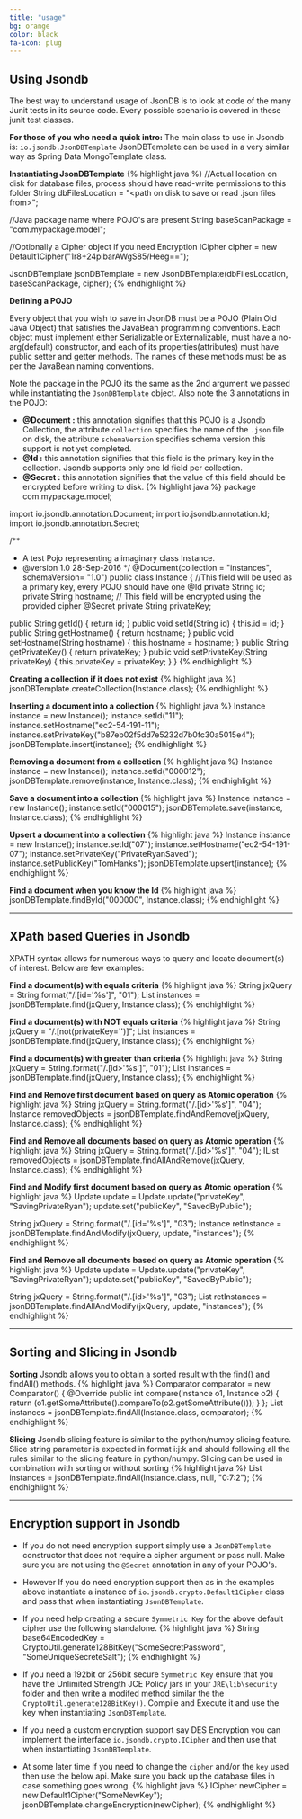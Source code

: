 ```yaml
---
title: "usage"
bg: orange
color: black
fa-icon: plug
---
```


## Using Jsondb

The best way to understand usage of JsonDB is to look at code of the many Junit tests in its source code. Every possible scenario is covered in these junit test classes.

**For those of you who need a quick intro:**
The main class to use in Jsondb is: `io.jsondb.JsonDBTemplate` JsonDBTemplate can be used in a very similar way as Spring Data MongoTemplate class.

**Instantiating JsonDBTemplate**
{% highlight java %}
//Actual location on disk for database files, process should have read-write permissions to this folder
String dbFilesLocation = "<path on disk to save or read .json files from>";

//Java package name where POJO's are present
String baseScanPackage = "com.mypackage.model";

//Optionally a Cipher object if you need Encryption
ICipher cipher = new Default1Cipher("1r8+24pibarAWgS85/Heeg==");

JsonDBTemplate jsonDBTemplate = new JsonDBTemplate(dbFilesLocation, baseScanPackage, cipher);
{% endhighlight %}

**Defining a POJO**

Every object that you wish to save in JsonDB must be a POJO (Plain Old Java Object) that satisfies the JavaBean programming conventions. Each object must implement either Serializable or Externalizable, must have a no-arg(default) constructor, and each of its properties(attributes) must have public setter and getter methods. The names of these methods must be as per the JavaBean naming conventions.

Note the package in the POJO its the same as the 2nd argument we passed while instantiating the `JsonDBTemplate` object.
Also note the 3 annotations in the POJO:

- **@Document :** this annotation signifies that this POJO is a Jsondb Collection, the attribute `collection` specifies the name of the `.json` file on disk, the attribute `schemaVersion` specifies schema version this support is not yet completed.
- **@Id :** this annotation signifies that this field is the primary key in the collection. Jsondb supports only one Id field per collection.
- **@Secret :** this annotation signifies that the value of this field should be encrypted before writing to disk.
{% highlight java %}
package com.mypackage.model;

import io.jsondb.annotation.Document;
import io.jsondb.annotation.Id;
import io.jsondb.annotation.Secret;

/**
 * A test Pojo representing a imaginary class Instance.
 * @version 1.0 28-Sep-2016
 */
@Document(collection = "instances", schemaVersion= "1.0")
public class Instance {
  //This field will be used as a primary key, every POJO should have one
  @Id
  private String id;
  private String hostname;
  // This field will be encrypted using the provided cipher
  @Secret
  private String privateKey;

  public String getId() { return id; }
  public void setId(String id) { this.id = id; }
  public String getHostname() { return hostname; }
  public void setHostname(String hostname) { this.hostname = hostname; }
  public String getPrivateKey() { return privateKey; }
  public void setPrivateKey(String privateKey) { this.privateKey = privateKey; }
}
{% endhighlight %}

**Creating a collection if it does not exist**
{% highlight java %}
jsonDBTemplate.createCollection(Instance.class);
{% endhighlight %}

**Inserting a document into a collection**
{% highlight java %}
Instance instance = new Instance();
instance.setId("11");
instance.setHostname("ec2-54-191-11");
instance.setPrivateKey("b87eb02f5dd7e5232d7b0fc30a5015e4");
jsonDBTemplate.insert(instance);
{% endhighlight %}

**Removing a document from a collection**
{% highlight java %}
Instance instance = new Instance();
instance.setId("000012");
jsonDBTemplate.remove(instance, Instance.class);
{% endhighlight %}

**Save a document into a collection**
{% highlight java %}
Instance instance = new Instance();
instance.setId("000015");
jsonDBTemplate.save(instance, Instance.class);
{% endhighlight %}

**Upsert a document into a collection**
{% highlight java %}
Instance instance = new Instance();
instance.setId("07");
instance.setHostname("ec2-54-191-07");
instance.setPrivateKey("PrivateRyanSaved");
instance.setPublicKey("TomHanks");
jsonDBTemplate.upsert(instance);
{% endhighlight %}

**Find a document when you know the Id**
{% highlight java %}
jsonDBTemplate.findById("000000", Instance.class);
{% endhighlight %}

-------------------------

## XPath based Queries in Jsondb

XPATH syntax allows for numerous ways to query and locate document(s) of interest.
Below are few examples:

**Find a document(s) with equals criteria**
{% highlight java %}
String jxQuery = String.format("/.[id='%s']", "01");
List<Instance> instances = jsonDBTemplate.find(jxQuery, Instance.class);
{% endhighlight %}

**Find a document(s) with NOT equals criteria**
{% highlight java %}
String jxQuery = "/.[not(privateKey='')]";
List<Instance> instances = jsonDBTemplate.find(jxQuery, Instance.class);
{% endhighlight %}

**Find a document(s) with greater than criteria**
{% highlight java %}
String jxQuery = String.format("/.[id>'%s']", "01");
List<Instance> instances = jsonDBTemplate.find(jxQuery, Instance.class);
{% endhighlight %}

**Find and Remove first document based on query as Atomic operation**
{% highlight java %}
String jxQuery = String.format("/.[id>'%s']", "04");
Instance removedObjects = jsonDBTemplate.findAndRemove(jxQuery, Instance.class);
{% endhighlight %}

**Find and Remove all documents based on query as Atomic operation**
{% highlight java %}
String jxQuery = String.format("/.[id>'%s']", "04");
IList<Instance> removedObjects = jsonDBTemplate.findAllAndRemove(jxQuery, Instance.class);
{% endhighlight %}

**Find and Modify first document based on query as Atomic operation**
{% highlight java %}
Update update = Update.update("privateKey", "SavingPrivateRyan");
update.set("publicKey", "SavedByPublic");

String jxQuery = String.format("/.[id='%s']", "03");
Instance retInstance = jsonDBTemplate.findAndModify(jxQuery, update, "instances");
{% endhighlight %}

**Find and Remove all documents based on query as Atomic operation**
{% highlight java %}
Update update = Update.update("privateKey", "SavingPrivateRyan");
update.set("publicKey", "SavedByPublic");

String jxQuery = String.format("/.[id>'%s']", "03");
List<Instance> retInstances = jsonDBTemplate.findAllAndModify(jxQuery, update, "instances");
{% endhighlight %}

-------------------------

## Sorting and Slicing in Jsondb

**Sorting**
Jsondb allows you to obtain a sorted result with the find() and findAll() methods.
{% highlight java %}
Comparator<Instance> comparator = new Comparator<Instance>() {
  @Override
  public int compare(Instance o1, Instance o2) {
    return (o1.getSomeAttribute().compareTo(o2.getSomeAttribute()));
  }
};
List<Instance> instances = jsonDBTemplate.findAll(Instance.class, comparator);
{% endhighlight %}

**Slicing**
Jsondb slicing feature is similar to the python/numpy slicing feature. Slice string parameter is expected in format i:j:k and should following all the rules similar to the slicing feature in python/numpy. Slicing can be used in combination with sorting or without sorting
{% highlight java %}
List<Instance> instances = jsonDBTemplate.findAll(Instance.class, null, "0:7:2");
{% endhighlight %}

-------------------------

## Encryption support in Jsondb

- If you do not need encryption support simply use a `JsonDBTemplate` constructor that does not require a cipher argument or pass null. Make sure you are not using the `@Secret` annotation in any of your POJO's.

- However If you do need encryption support then as in the examples above instantiate a instance of `io.jsondb.crypto.Default1Cipher` class and pass that when instantiating `JsonDBTemplate`.

- If you need help creating a secure `Symmetric Key` for the above default cipher use the following standalone.
{% highlight java %}
String base64EncodedKey = CryptoUtil.generate128BitKey("SomeSecretPassword", "SomeUniqueSecreteSalt");
{% endhighlight %}

- If you need a 192bit or 256bit secure `Symmetric Key` ensure that you have the Unlimited Strength JCE Policy jars in your `JRE\lib\security` folder and then write a modifed method similar the the `CryptoUtil.generate128BitKey()`. Compile and Execute it and use the key when instantiating `JsonDBTemplate`.

- If you need a custom encryption support say DES Encryption you can implement the interface `io.jsondb.crypto.ICipher` and then use that when instantiating `JsonDBTemplate`.

- At some later time if you need to change the `cipher` and/or the `key` used then use the below api. Make sure you back up the database files in case something goes wrong.
{% highlight java %}
ICipher newCipher = new Default1Cipher("SomeNewKey");
jsonDBTemplate.changeEncryption(newCipher);
{% endhighlight %}

